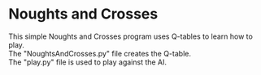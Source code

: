 # Noughts and Crosses
This simple Noughts and Crosses program uses Q-tables to learn how to play. </br>
The "NoughtsAndCrosses.py" file creates the Q-table. </br>
The "play.py" file is used to play against the AI.
